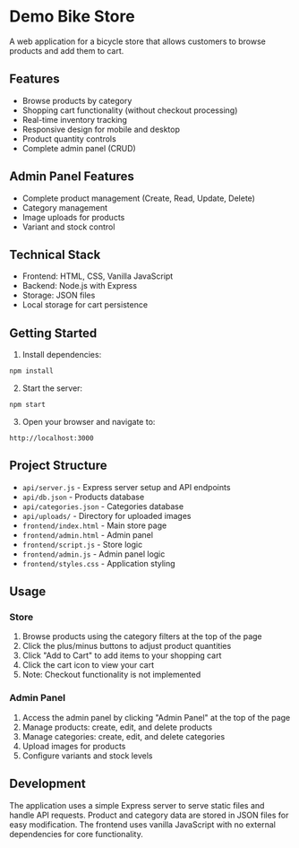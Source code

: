 # Demo Bike Store

A web application for a bicycle store that allows customers to browse products and add them to cart.

## Features

- Browse products by category
- Shopping cart functionality (without checkout processing)
- Real-time inventory tracking
- Responsive design for mobile and desktop
- Product quantity controls
- Complete admin panel (CRUD)

## Admin Panel Features

- Complete product management (Create, Read, Update, Delete)
- Category management
- Image uploads for products
- Variant and stock control

## Technical Stack

- Frontend: HTML, CSS, Vanilla JavaScript
- Backend: Node.js with Express
- Storage: JSON files
- Local storage for cart persistence

## Getting Started

1. Install dependencies:
```bash
npm install
```

2. Start the server:
```bash
npm start
```

3. Open your browser and navigate to:
```
http://localhost:3000
```

## Project Structure

- `api/server.js` - Express server setup and API endpoints
- `api/db.json` - Products database
- `api/categories.json` - Categories database
- `api/uploads/` - Directory for uploaded images
- `frontend/index.html` - Main store page
- `frontend/admin.html` - Admin panel
- `frontend/script.js` - Store logic
- `frontend/admin.js` - Admin panel logic
- `frontend/styles.css` - Application styling

## Usage

### Store
1. Browse products using the category filters at the top of the page
2. Click the plus/minus buttons to adjust product quantities
3. Click "Add to Cart" to add items to your shopping cart
4. Click the cart icon to view your cart
5. Note: Checkout functionality is not implemented

### Admin Panel
1. Access the admin panel by clicking "Admin Panel" at the top of the page
2. Manage products: create, edit, and delete products
3. Manage categories: create, edit, and delete categories
4. Upload images for products
5. Configure variants and stock levels

## Development

The application uses a simple Express server to serve static files and handle API requests.
Product and category data are stored in JSON files for easy modification. The frontend uses vanilla JavaScript with no external dependencies for core functionality.
